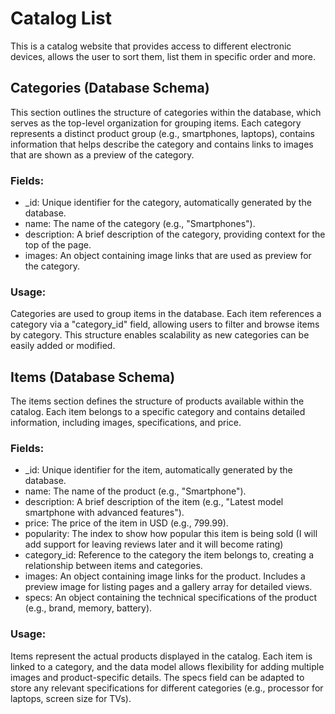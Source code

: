 # Catalog List

This is a catalog website that provides access to different electronic devices, allows the user to sort them, list them in specific order and more.


## Categories (Database Schema)

This section outlines the structure of categories within the database, which serves as the top-level organization for grouping items. Each category represents a distinct product group (e.g., smartphones, laptops), contains information that helps describe the category and contains links to images that are shown as a preview of the category.

### Fields:
- _id: Unique identifier for the category, automatically generated by the database.
- name: The name of the category (e.g., "Smartphones").
- description: A brief description of the category, providing context for the top of the page.
- images: An object containing image links that are used as preview for the category.

### Usage:

Categories are used to group items in the database. Each item references a category via a "category_id" field, allowing users to filter and browse items by category. This structure enables scalability as new categories can be easily added or modified.

## Items (Database Schema)

The items section defines the structure of products available within the catalog. Each item belongs to a specific category and contains detailed information, including images, specifications, and price.

### Fields:

- _id: Unique identifier for the item, automatically generated by the database.
- name: The name of the product (e.g., "Smartphone").
- description: A brief description of the item (e.g., "Latest model smartphone with advanced features").
- price: The price of the item in USD (e.g., 799.99).
- popularity: The index to show how popular this item is being sold (I will add support for leaving reviews later and it will become rating)
- category_id: Reference to the category the item belongs to, creating a relationship between items and categories.
- images: An object containing image links for the product. Includes a preview image for listing pages and a gallery array for detailed views.
- specs: An object containing the technical specifications of the product (e.g., brand, memory, battery).

### Usage:

Items represent the actual products displayed in the catalog. Each item is linked to a category, and the data model allows flexibility for adding multiple images and product-specific details. The specs field can be adapted to store any relevant specifications for different categories (e.g., processor for laptops, screen size for TVs).
